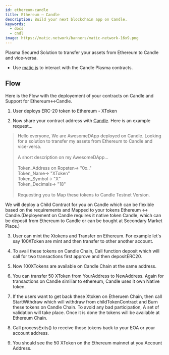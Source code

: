 ```yaml
---
id: ethereum-candle
title: Ethereum ↔ Candle
description: Build your next blockchain app on Candle.
keywords:
  - docs
  - cndl
image: https://matic.network/banners/matic-network-16x9.png 
---
```


Plasma Secured Solution to transfer your assets from Ethereum to Candle and vice-versa.
* Use [matic.js](https://github.com/maticnetwork/matic.js) to interact with the Candle Plasma contracts.

<!-- * [getting-started](https://maticnetwork.github.io/matic.js/): Set-up the environment for maticjs.
1. [(Ethereum → Matic)](/docs/develop/maticjs/deposit): Deposit assets from root chain to Matic.
2. [(Matic ↔ Matic)](/docs/develop/maticjs/transfer): Transfer assets between accounts on Matic.
3. [(Matic → Ethereum)](/docs/develop/maticjs/withdraw): Withdraw assets from Matic to root chain. -->

## Flow
Here is the Flow with the deployement of your contracts on Candle and Support for Ethereum↔Candle. 

1. User deploys ERC-20 token to Ethereum - XToken

2. Now share your contract address with [Candle](https://t.me/joinchat/HkoSvlDKW0qKs_kK4Ow0hQ). Here is an example request...

>Hello everyone, We are AwesomeDApp deployed on Candle. Looking for a solution to transfer my assets from Ethereum to Candle and vice-versa. <br/><br/>
A short description on my AwesomeDApp...<br/><br/>
Token_Address on Ropsten-> "0x.."<br/>
Token_Name-> "XToken"<br/>
Token_Symbol-> "X"<br/>
Token_Decimals-> "18"<br/><br/>
Requesting you to Map these tokens to Candle Testnet Version.<br/>

We will deploy a Child Contract for you on Candle which can be flexible based on the requirements and Mapped to your tokens Ethereum ↔ Candle.(Deployement on Candle requires it native token Candle, which can be deposit from Ethereum to Candle or can be bought at Secondary Market Place.)

3. User can mint the Xtokens and Transfer on Ethereum. For example let's say 100XToken are mint and then transfer to other another account.

4. To avail these tokens on Candle Chain, Call function deposit which will call for two transactions first approve and then depositERC20. 

5. Now 100XTokens are available on Candle Chain at the same address.

6. You can transfer 50 XToken from YourAddress to NewAddress. Again for transactions on Candle similiar to ethereum, Candle  uses it own Native token.

7. If the users want to get back these Xtoken on Etheruem Chain, then call StartWithdraw which will withdraw from childTokenContract and Burn these tokens on Candle Chain. To avoid any bad participation, A set of validation will take place. Once it is done the tokens will be available at Ethereum Chain.

8. Call processExits() to receive those tokens back to your EOA or your account address.

9. You should see the 50 XToken on the Ethereum mainnet at you Account Address.
